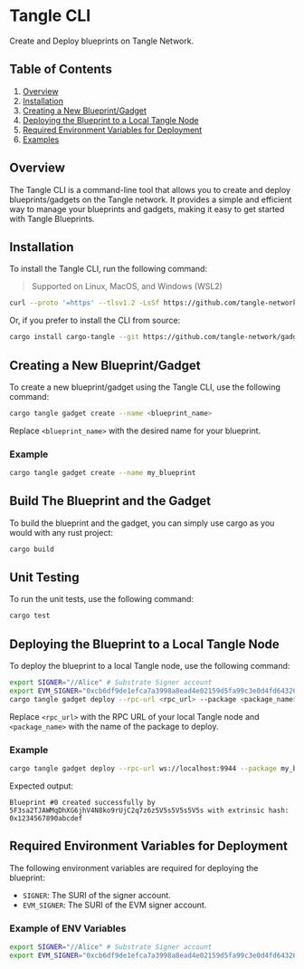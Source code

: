# Tangle CLI

Create and Deploy blueprints on Tangle Network.

## Table of Contents

1. [Overview](#overview)
2. [Installation](#installation)
3. [Creating a New Blueprint/Gadget](#creating-a-new-blueprintgadget)
4. [Deploying the Blueprint to a Local Tangle Node](#deploying-the-blueprint-to-a-local-tangle-node)
5. [Required Environment Variables for Deployment](#required-environment-variables-for-deployment)
6. [Examples](#example)

## Overview

The Tangle CLI is a command-line tool that allows you to create and deploy blueprints/gadgets on the Tangle network. It provides a simple and efficient way to manage your blueprints and gadgets, making it easy to get started with Tangle Blueprints.

## Installation

To install the Tangle CLI, run the following command:

> Supported on Linux, MacOS, and Windows (WSL2)

```bash
curl --proto '=https' --tlsv1.2 -LsSf https://github.com/tangle-network/gadget/releases/download/cargo-tangle/v0.1.1-beta.7/cargo-tangle-installer.sh | sh
```

Or, if you prefer to install the CLI from source:

```bash
cargo install cargo-tangle --git https://github.com/tangle-network/gadget --force
```

## Creating a New Blueprint/Gadget

To create a new blueprint/gadget using the Tangle CLI, use the following command:

```bash
cargo tangle gadget create --name <blueprint_name>
```

Replace `<blueprint_name>` with the desired name for your blueprint.

### Example

```bash
cargo tangle gadget create --name my_blueprint
```

## Build The Blueprint and the Gadget

To build the blueprint and the gadget, you can simply use cargo as you would with any rust project:

```bash
cargo build
```

## Unit Testing

To run the unit tests, use the following command:

```bash
cargo test
```

## Deploying the Blueprint to a Local Tangle Node

To deploy the blueprint to a local Tangle node, use the following command:

```bash
export SIGNER="//Alice" # Substrate Signer account
export EVM_SIGNER="0xcb6df9de1efca7a3998a8ead4e02159d5fa99c3e0d4fd6432667390bb4726854" # EVM signer account
cargo tangle gadget deploy --rpc-url <rpc_url> --package <package_name>
```

Replace `<rpc_url>` with the RPC URL of your local Tangle node and `<package_name>` with the name of the package to deploy.

### Example

```bash
cargo tangle gadget deploy --rpc-url ws://localhost:9944 --package my_blueprint
```

Expected output:

```
Blueprint #0 created successfully by 5F3sa2TJAWMqDhXG6jhV4N8ko9rUjC2q7z6z5V5s5V5s5V5s with extrinsic hash: 0x1234567890abcdef
```

## Required Environment Variables for Deployment

The following environment variables are required for deploying the blueprint:

- `SIGNER`: The SURI of the signer account.
- `EVM_SIGNER`: The SURI of the EVM signer account.

### Example of ENV Variables

```bash
export SIGNER="//Alice" # Substrate Signer account
export EVM_SIGNER="0xcb6df9de1efca7a3998a8ead4e02159d5fa99c3e0d4fd6432667390bb4726854" # EVM signer account
```

